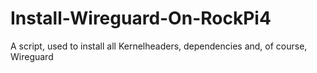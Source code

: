 # Install-Wireguard-On-RockPi4
A script, used to install all Kernelheaders, dependencies and, of course, Wireguard
